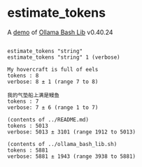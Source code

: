 # estimate_tokens

A [demo](../README.md#demos) of [Ollama Bash Lib](https://github.com/attogram/ollama-bash-lib) v0.40.24
```

estimate_tokens "string"
estimate_tokens "string" 1 (verbose)

My hovercraft is full of eels
tokens : 8
verbose: 8 ± 1 (range 7 to 8)

我的气垫船上满是鳗鱼
tokens : 7
verbose: 7 ± 6 (range 1 to 7)

(contents of ../README.md)
tokens : 5013
verbose: 5013 ± 3101 (range 1912 to 5013)

(contents of ../ollama_bash_lib.sh)
tokens : 5881
verbose: 5881 ± 1943 (range 3938 to 5881)
```
